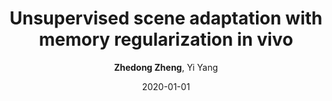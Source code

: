 ---
title: "Unsupervised scene adaptation with memory regularization in vivo"
collection: publications
permalink: /publication/2020-01-01-Unsupervised-scene-adaptation-with-memory-regularization-in-vivo
date: 2020-01-01
doi: 
venue: 'IJCAI'
author: '<strong>Zhedong Zheng</strong>,  Yi Yang'
citation: ' Zhedong Zheng,  Yi Yang, &quot;Unsupervised scene adaptation with memory regularization in vivo.&quot; IJCAI, 2020.'
pub_year: '2020'
---
